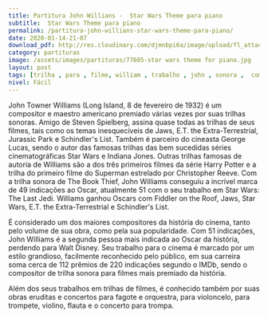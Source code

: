 ```yaml
---
title: Partitura John Willians -  Star Wars Theme para piano
subtitle:  Star Wars Theme para piano
permalink: /partitura-john-willians-star-wars-theme-para-piano/
date: 2020-01-14-21-07
download_pdf: http://res.cloudinary.com/djmnbpi6a/image/upload/fl_attachment/v1/sheetmusic/john-willians-star-wars-theme-for-piano-max-loh.pdf
category: partituras
image: /assets/images/partituras/77605-star wars theme for piano.jpg
layout: post
tags: [trilha , para , filme, william , trabalho , john , sonora ,  compositor,  cinema , concerto, premiado]
nivel: Fácil
---
```

John Towner Williams (Long Island, 8 de fevereiro de 1932) é um compositor e maestro americano premiado várias vezes por suas trilhas sonoras.
Amigo de Steven Spielberg, assina quase todas as trilhas de seus filmes, tais como os temas inesquecíveis de Jaws, E.T. the Extra-Terrestrial, Jurassic Park e Schindler's List. Também é parceiro do cineasta George Lucas, sendo o autor das famosas trilhas das bem sucedidas séries cinematográficas Star Wars e Indiana Jones. Outras trilhas famosas de autoria de Williams são a dos três primeiros filmes da série Harry Potter e a trilha do primeiro filme do Superman estrelado por Christopher Reeve. Com a trilha sonora de The Book Thief, John Williams conseguiu a incrível marca de 49 indicações ao Oscar, atualmente 51 com o seu trabalho em Star Wars: The Last Jedi. Williams ganhou Oscars com Fiddler on the Roof, Jaws, Star Wars, E.T. the Extra-Terrestrial e Schindler's List.

É considerado um dos maiores compositores da história do cinema, tanto pelo volume de sua obra, como pela sua popularidade. Com 51 indicações, John Williams é a segunda pessoa mais indicada ao Oscar da história, perdendo para Walt Disney. Seu trabalho para o cinema é marcado por um estilo grandioso, facilmente reconhecido pelo público, em sua carreira soma cerca de 112 prêmios de 220 indicações segundo o IMDb, sendo o compositor de trilha sonora para filmes mais premiado da história.

Além dos seus trabalhos em trilhas de filmes, é conhecido também por suas obras eruditas e concertos para fagote e orquestra, para violoncelo, para trompete, violino, flauta e o concerto para trompa.
